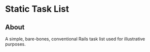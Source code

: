 # Static Task List

## About

A simple, bare-bones, conventional Rails task list used for illustrative
purposes.
